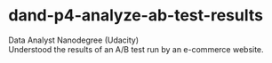 # dand-p4-analyze-ab-test-results
Data Analyst Nanodegree (Udacity)
<br> Understood the results of an A/B test run by an e-commerce website.
